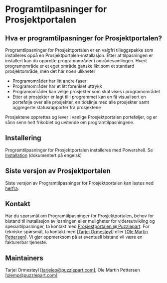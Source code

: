 Programtilpasninger for Prosjektportalen
=================

## Hva er programtilpasninger for Prosjektportalen? ##

Programtilpasninger for Prosjektportalen er en valgfri tilleggspakke som installeres oppå en Prosjektportalen-installasjon. Etter at tilpasningen er installert kan du opprette programområder i områdesamlingen. Hvert programområde er et eget område ganske likt som et standard prosjektområde, men det har noen ulikheter

* Programområder har litt andre faser
* Programområder har et litt forenklet uttrykk
* Programområder kan velge prosjekter som skal vises i programområdet
* Etter at prosjekter er lagt til i programmet kan en få visualisert en portefølje over alle prosjekter, en tidslinje med alle prosjekter samt aggregerte statusrapporter fra prosjektene

Prosjektene opprettes og lever i vanlige Prosjektportalen porteføljer, og er sånn senn helt frikoblet og uvitende om programtilpasningene.

## Installering ##

Programtilpasninger for Prosjektportalen installeres med Powershell. Se [Installation](https://github.com/Puzzlepart/prosjektportalen-program/wiki/Installation) (dokumentert på engelsk)

## Siste versjon av Prosjektportalen ##

Siste versjon av Programtilpasninger for Prosjektportalen kan lastes ned [herfra](https://github.com/Puzzlepart/prosjektportalen-program/releases/latest).

## Kontakt ##

Har du spørsmål om Programtilpasninger for Prosjektportalen, behov for bistand til installasjon av løsningen eller muligheter for videreutvikling og spesialtilpasninger, ta kontakt med <a href="mailto:prosjektportalen@puzzlepart.com">Prosjektportalen @ Puzzlepart</a>. For tekniske spørsmål, ta kontakt med [<a href="mailto:tarjeieo@puzzlepart.com">Tarjei Ormestøyl</a>] eller [<a href="mailto:olemp@puzzlepart.com">Ole Martin Pettersen</a>]. Vi gjør oppmerksom på at eventuell bistand vil være en fakturerbar tjeneste. 

## Maintainers ##

Tarjei Ormestøyl [tarjeieo@puzzlepart.com], Ole Martin Pettersen [olemp@puzzlepart.com]

